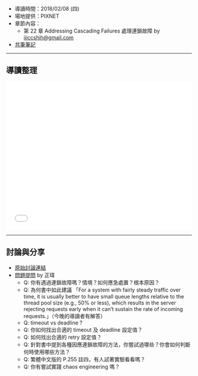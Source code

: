 
* 導讀時間：2018/02/08 (四)
* 場地提供：PIXNET
* 章節內容：
    * 第 22 章 Addressing Cascading Failures 處理連鎖故障 by <ccshih>iiiccshih@gmail.com
* [共筆筆記](https://hackmd.io/RHlFKmMCShuslInLyqDkGA)


---
## 導讀整理

<embed src="/pdf/SRE/SRE_CH22.pdf" type="application/pdf" width="100%" height="400px" />


---
## 討論與分享

* [原始討論連結](https://www.facebook.com/groups/sre.taiwan/permalink/986801138152457/)
* [問題提問](https://www.facebook.com/groups/sre.taiwan/permalink/986789024820335/) by 正瑋
    * Q: 你有遇過連鎖故障嗎？情境？如何應急處置？根本原因？
    * Q: 為何書中如此建議 「For a system with fairly steady traffic over time, it is usually better to have small queue lengths relative to the thread pool size (e.g., 50% or less), which results in the server rejecting requests early when it can’t sustain the rate of incoming requests.」（今晚的導讀者有解答）
    * Q: timeout vs deadline ?
    * Q: 你如何找出合適的 timeout 及 deadline 設定值？
    * Q: 如何找出合適的 retry 設定值？
    * Q: 針對書中提到各種因應連鎖故障的方法，你嘗試過哪些？你會如何判斷何時使用哪些方法？
    * Q: 繁體中文版的 P.255 註四，有人試著實驗看看嗎？
    * Q: 你有嘗試實踐 chaos engineering 嗎？
